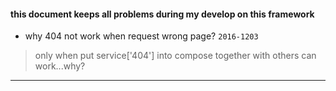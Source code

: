 #### this document keeps all problems during my develop on this framework

+ why 404 not work when request wrong page? `2016-1203`
> only when put service['404'] into compose together with others can work...why?
--------------